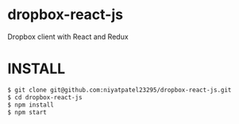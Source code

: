# dropbox-react-js
Dropbox client with React and Redux

# INSTALL

```sh
$ git clone git@github.com:niyatpatel23295/dropbox-react-js.git
$ cd dropbox-react-js
$ npm install
$ npm start
```
